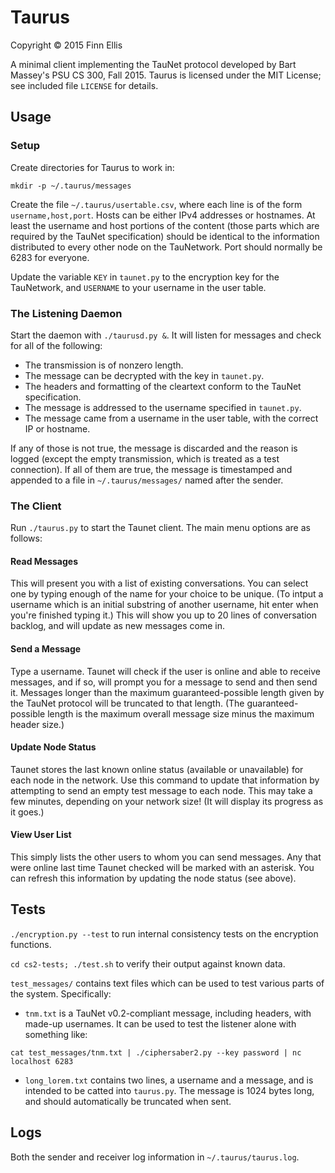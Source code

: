 # Taurus

Copyright © 2015 Finn Ellis

A minimal client implementing the TauNet protocol developed by Bart Massey's PSU CS 300, Fall 2015. Taurus is licensed under the MIT License; see included file `LICENSE` for details.

## Usage

### Setup

Create directories for Taurus to work in:

```
mkdir -p ~/.taurus/messages
```

Create the file `~/.taurus/usertable.csv`, where each line is of the form `username,host,port`. Hosts can be either IPv4 addresses or hostnames. At least the username and host portions of the content (those parts which are required by the TauNet specification) should be identical to the information distributed to every other node on the TauNetwork. Port should normally be 6283 for everyone.

Update the variable `KEY` in `taunet.py` to the encryption key for the TauNetwork, and `USERNAME` to your username in the user table.

### The Listening Daemon

Start the daemon with `./taurusd.py &`. It will listen for messages and check for all of the following:

* The transmission is of nonzero length.
* The message can be decrypted with the key in `taunet.py`.
* The headers and formatting of the cleartext conform to the TauNet specification.
* The message is addressed to the username specified in `taunet.py`.
* The message came from a username in the user table, with the correct IP or hostname.

If any of those is not true, the message is discarded and the reason is logged (except the empty transmission, which is treated as a test connection). If all of them are true, the message is timestamped and appended to a file in `~/.taurus/messages/` named after the sender.

### The Client

Run `./taurus.py` to start the Taunet client. The main menu options are as follows:

#### Read Messages

This will present you with a list of existing conversations. You can select one by typing enough of the name for your choice to be unique. (To intput a username which is an initial substring of another username, hit enter when you're finished typing it.) This will show you up to 20 lines of conversation backlog, and will update as new messages come in.

#### Send a Message

Type a username. Taunet will check if the user is online and able to receive messages, and if so, will prompt you for a message to send and then send it. Messages longer than the maximum guaranteed-possible length given by the TauNet protocol will be truncated to that length. (The guaranteed-possible length is the maximum overall message size minus the maximum header size.)

#### Update Node Status

Taunet stores the last known online status (available or unavailable) for each node in the network. Use this command to update that information by attempting to send an empty test message to each node. This may take a few minutes, depending on your network size! (It will display its progress as it goes.)

#### View User List

This simply lists the other users to whom you can send messages. Any that were online last time Taunet checked will be marked with an asterisk. You can refresh this information by updating the node status (see above).

## Tests

`./encryption.py --test` to run internal consistency tests on the encryption functions.

`cd cs2-tests; ./test.sh` to verify their output against known data.

`test_messages/` contains text files which can be used to test various parts of the system. Specifically:

* `tnm.txt` is a TauNet v0.2-compliant message, including headers, with made-up usernames. It can be used to test the listener alone with something like:

```
cat test_messages/tnm.txt | ./ciphersaber2.py --key password | nc localhost 6283
```

* `long_lorem.txt` contains two lines, a username and a message, and is intended to be catted into `taurus.py`. The message is 1024 bytes long, and should automatically be truncated when sent.

## Logs

Both the sender and receiver log information in `~/.taurus/taurus.log`.
